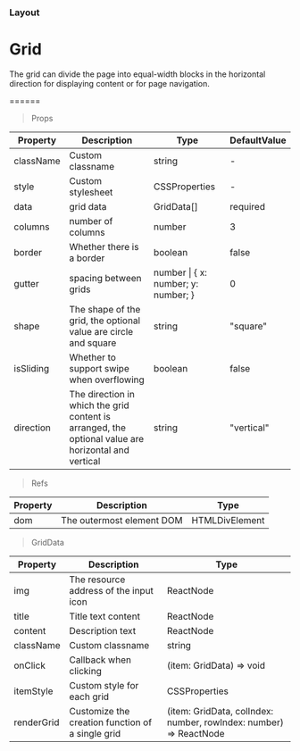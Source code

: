 ### Layout

# Grid 

The grid can divide the page into equal-width blocks in the horizontal direction for displaying content or for page navigation.

======

> Props

|Property|Description|Type|DefaultValue|
|----------|-------------|------|------|
|className|Custom classname|string|-|
|style|Custom stylesheet|CSSProperties|-|
|data|grid data|GridData\[\]|required|
|columns|number of columns|number|3|
|border|Whether there is a border|boolean|false|
|gutter|spacing between grids|number \| \{ x: number; y: number; \}|0|
|shape|The shape of the grid, the optional value are circle and square|string|"square"|
|isSliding|Whether to support swipe when overflowing|boolean|false|
|direction|The direction in which the grid content is arranged, the optional value are horizontal and vertical|string|"vertical"|

> Refs

|Property|Description|Type|
|----------|-------------|------|
|dom|The outermost element DOM|HTMLDivElement|

> GridData

|Property|Description|Type|
|----------|-------------|------|
|img|The resource address of the input icon|ReactNode|
|title|Title text content|ReactNode|
|content|Description text|ReactNode|
|className|Custom classname|string|
|onClick|Callback when clicking|(item: GridData) =\> void|
|itemStyle|Custom style for each grid|CSSProperties|
|renderGrid|Customize the creation function of a single grid|(item: GridData, colIndex: number, rowIndex: number) =\> ReactNode|
